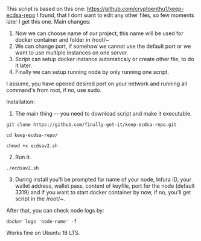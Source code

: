 This script is based on this one:
https://github.com/cryptoenthu1/keep-ecdsa-repo
I found, that I dont want to edit any other files, so few moments later I get this one. 
Main changes:
1. Now we can choose name of our project, this name will be used for docker container and folder in /root/~
2. We can change port, if somehow we cannot use the default port or we want to use multiple instances on one server. 
3. Script can setup docker instance automaticaly or create other file, to do it later.
4. Finally we can setup running node by only running one script.

I assume, you have opened desired port on your network and running all command's from root, if no, use sudo. 

Installation:
1. The main thing -- you need to download script and make it executable. 

`git clone https://github.com/finally-get-it/keep-ecdsa-repo.git`

`cd keep-ecdsa-repo/`

`chmod +x ecdsav2.sh`

2. Run it. 

`./ecdsav2.sh`

3. During install you'll be prompted for name of your node, Infura ID, your wallet address, wallet pass, content of keyfile, port for the node (default 3319) and if you want to start docker container by now, if no, you'll get script in the /root/~. 

After that, you can check node logs by:

`docker logs 'node-name' -f`

Works fine on Ubuntu 18 LTS.
